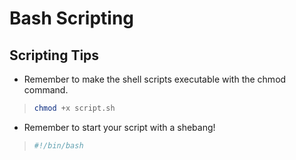 # Bash Scripting

## Scripting Tips

- Remember to make the shell scripts executable with the chmod command.
  
>  ```bash
>  chmod +x script.sh
>  ```

- Remember to start your script with a shebang!
  
>  ```bash
>  #!/bin/bash
>  ```

